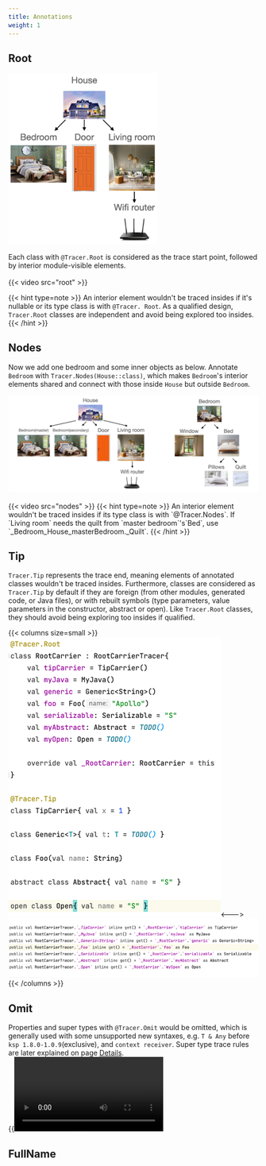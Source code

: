 ```yaml
---
title: Annotations
weight: 1
---
```


## Root
<img src=../../simpleHouse.png width=300/>

Each class with `@Tracer.Root` is considered as the trace start point, followed by interior 
module-visible elements.  
<br>
{{< video src="root" >}}

{{< hint type=note >}}
An interior element wouldn't be traced insides if it's nullable or its type class is with `@Tracer.
Root`. As a qualified design, `Tracer.Root` classes are independent and avoid being explored too 
insides. 
{{< /hint >}}
<br>

## Nodes
Now we add one bedroom and some inner objects as below. Annotate `Bedroom` with 
`Tracer.Nodes(House::class)`, which makes `Bedroom`'s interior elements shared and connect with those 
inside `House` but outside `Bedroom`. 

<img src=../comprehensiveHouse.png />
<br><br>
{{< video src="nodes" >}}
{{< hint type=note >}}
An interior element wouldn't be traced insides if its type class is with `@Tracer.Nodes`.
If `Living room` needs the quilt from `master bedroom`'s`Bed`, use 
`_Bedroom_House_masterBedroom._Quilt`.
{{< /hint >}}
<br> 

## Tip
`Tracer.Tip` represents the trace end, meaning elements of annotated classes wouldn't be traced 
insides. Furthermore, classes are considered as `Tracer.Tip` by default if they are foreign (from 
other modules, generated code, or Java files), or with rebuilt symbols (type parameters, value 
parameters in the constructor, abstract or open). Like `Tracer.Root` classes, they should avoid 
being exploring too insides if qualified.

{{< columns size=small >}}
<img src=tip.png><---><img src=_tip.png>
{{< /columns >}}
<br>

## Omit
Properties and super types with `@Tracer.Omit` would be omitted, which is generally used 
with some unsupported new syntaxes, e.g. `T & Any` before `ksp 1.8.0-1.0.9`(exclusive), 
and `context receiver`. Super type trace rules are later explained on page 
[Details](https://apollokwok.github.io//TracerTutorial/usage/details/#partial-traceable-super-types).
<br> 
{{<video src="omit" >}}  
<br>

## FullName